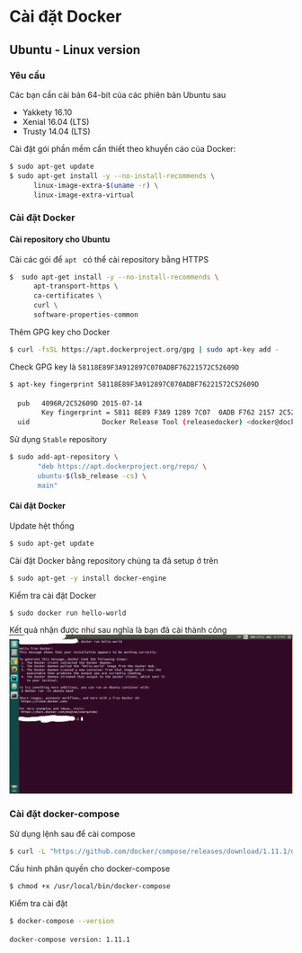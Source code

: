 # Cài đặt Docker
## Ubuntu - Linux version
### Yêu cầu
Các bạn cần cài bản 64-bit của các phiên bản Ubuntu sau
- Yakkety 16.10
- Xenial 16.04 (LTS)
- Trusty 14.04 (LTS)

Cài đặt gói phần mềm cần thiết theo khuyến cáo của Docker:

```sh
$ sudo apt-get update
$ sudo apt-get install -y --no-install-recommends \
      linux-image-extra-$(uname -r) \
      linux-image-extra-virtual
```
### Cài đặt Docker
#### Cài repository cho Ubuntu
Cài các gói để ```apt ``` có thể cài repository bằng HTTPS

```sh
$  sudo apt-get install -y --no-install-recommends \
      apt-transport-https \
      ca-certificates \
      curl \
      software-properties-common
```
Thêm GPG key cho Docker

```sh
$ curl -fsSL https://apt.dockerproject.org/gpg | sudo apt-key add -
```

Check GPG key là ```58118E89F3A912897C070ADBF76221572C52609D```

```sh
$ apt-key fingerprint 58118E89F3A912897C070ADBF76221572C52609D

  pub   4096R/2C52609D 2015-07-14
        Key fingerprint = 5811 8E89 F3A9 1289 7C07  0ADB F762 2157 2C52 609D
  uid                  Docker Release Tool (releasedocker) <docker@docker.com>
```

Sử dụng ```Stable``` repository

```sh
$ sudo add-apt-repository \
       "deb https://apt.dockerproject.org/repo/ \
       ubuntu-$(lsb_release -cs) \
       main"
```
#### Cài đặt Docker
Update hệt thống

```sh
$ sudo apt-get update
```

Cài đặt Docker bằng repository chúng ta đã setup ở trên

```sh
$ sudo apt-get -y install docker-engine
```

Kiểm tra cài đặt Docker

```sh
$ sudo docker run hello-world
```

Kết quả nhận được như sau nghĩa là bạn đã cài thành công
![Docker run Hello World](../src/images/docker-run-hello-world.png)

### Cài đặt docker-compose

Sử dụng lệnh sau để cài compose

```sh
$ curl -L "https://github.com/docker/compose/releases/download/1.11.1/docker-compose-$(uname -s)-$(uname -m)" -o /usr/local/bin/docker-compose
```

Cấu hình phân quyền cho docker-compose

```sh
$ chmod +x /usr/local/bin/docker-compose
```

Kiểm tra cài đặt

```sh
$ docker-compose --version

docker-compose version: 1.11.1
```
